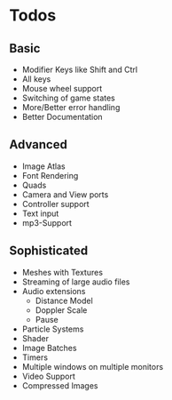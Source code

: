 # Todos

## Basic
- Modifier Keys like Shift and Ctrl
- All keys
- Mouse wheel support
- Switching of game states
- More/Better error handling
- Better Documentation

## Advanced
- Image Atlas
- Font Rendering
- Quads
- Camera and View ports
- Controller support
- Text input
- mp3-Support

## Sophisticated
- Meshes with Textures
- Streaming of large audio files
- Audio extensions
  - Distance Model
  - Doppler Scale
  - Pause
- Particle Systems
- Shader
- Image Batches
- Timers
- Multiple windows on multiple monitors
- Video Support
- Compressed Images
